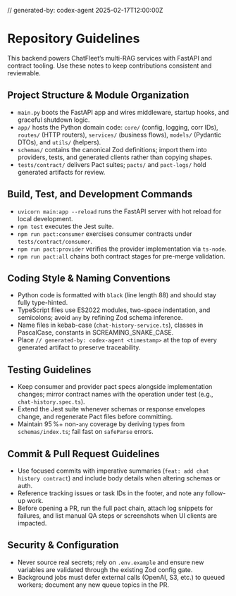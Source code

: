 // generated-by: codex-agent 2025-02-17T12:00:00Z
# Repository Guidelines

This backend powers ChatFleet’s multi-RAG services with FastAPI and contract tooling. Use these notes to keep contributions consistent and reviewable.

## Project Structure & Module Organization
- `main.py` boots the FastAPI app and wires middleware, startup hooks, and graceful shutdown logic.
- `app/` hosts the Python domain code: `core/` (config, logging, corr IDs), `routes/` (HTTP routers), `services/` (business flows), `models/` (Pydantic DTOs), and `utils/` (helpers).
- `schemas/` contains the canonical Zod definitions; import them into providers, tests, and generated clients rather than copying shapes.
- `tests/contract/` delivers Pact suites; `pacts/` and `pact-logs/` hold generated artifacts for review.

## Build, Test, and Development Commands
- `uvicorn main:app --reload` runs the FastAPI server with hot reload for local development.
- `npm test` executes the Jest suite.
- `npm run pact:consumer` exercises consumer contracts under `tests/contract/consumer`.
- `npm run pact:provider` verifies the provider implementation via `ts-node`.
- `npm run pact:all` chains both contract stages for pre-merge validation.

## Coding Style & Naming Conventions
- Python code is formatted with `black` (line length 88) and should stay fully type-hinted.
- TypeScript files use ES2022 modules, two-space indentation, and semicolons; avoid `any` by refining Zod schema inference.
- Name files in kebab-case (`chat-history-service.ts`), classes in PascalCase, constants in SCREAMING_SNAKE_CASE.
- Place `// generated-by: codex-agent <timestamp>` at the top of every generated artifact to preserve traceability.

## Testing Guidelines
- Keep consumer and provider pact specs alongside implementation changes; mirror contract names with the operation under test (e.g., `chat-history.spec.ts`).
- Extend the Jest suite whenever schemas or response envelopes change, and regenerate Pact files before committing.
- Maintain 95 %+ non-`any` coverage by deriving types from `schemas/index.ts`; fail fast on `safeParse` errors.

## Commit & Pull Request Guidelines
- Use focused commits with imperative summaries (`feat: add chat history contract`) and include body details when altering schemas or auth.
- Reference tracking issues or task IDs in the footer, and note any follow-up work.
- Before opening a PR, run the full pact chain, attach log snippets for failures, and list manual QA steps or screenshots when UI clients are impacted.

## Security & Configuration
- Never source real secrets; rely on `.env.example` and ensure new variables are validated through the existing Zod config gate.
- Background jobs must defer external calls (OpenAI, S3, etc.) to queued workers; document any new queue topics in the PR.
